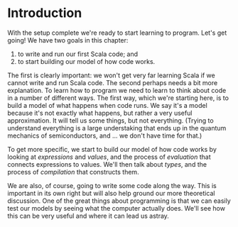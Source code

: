 # Introduction

With the setup complete we're ready to start learning to program. Let's get going! We have two goals in this chapter:

1. to write and run our first Scala code; and
2. to start building our model of how code works.

The first is clearly important: we won't get very far learning Scala if we cannot write and run Scala code. The second perhaps needs a bit more explanation. To learn how to program we need to learn to think about code in a number of different ways. The first way, which we're starting here, is to build a model of what happens when code runs. We say it's a model because it's not exactly what happens, but rather a very useful approximation. It will tell us some things, but not everything. (Trying to understand everything is a large understaking that ends up in the quantum mechanics of semiconductors, and ... we don't have time for that.)

To get more specific, we start to build our model of how code works by looking at *expressions* and *values*, and the process of *evaluation* that connects expressions to values. We'll then talk about *types*, and the process of *compilation* that constructs them.

We are also, of course, going to write some code along the way. This is important in its own right but will also help ground our more theoretical discussion. One of the great things about programming is that we can easily test our models by seeing what the computer actually does. We'll see how this can be very useful and where it can lead us astray.
